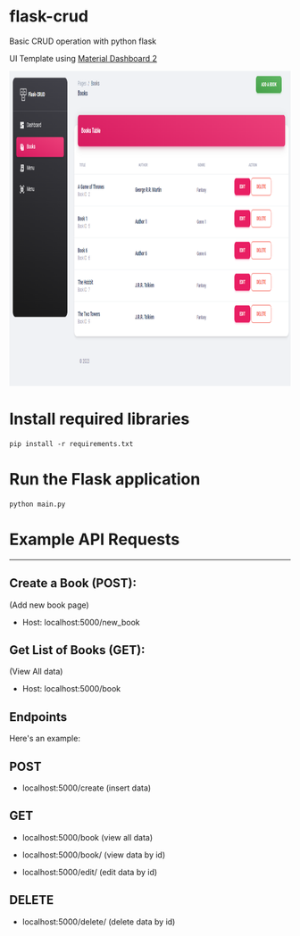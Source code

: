 # flask-crud

Basic CRUD operation with python flask

UI Template using [Material Dashboard 2](https://themewagon.github.io/material-dashboard-2/)

<p align="center"><img src ="doc/doc.png?raw=true" height="565" /></p>

# Install required libraries

```
pip install -r requirements.txt
```

# Run the Flask application

```
python main.py
```

# Example API Requests

---

## Create a Book (POST):

(Add new book page)

- Host: localhost:5000/new_book

## Get List of Books (GET):

(View All data)

- Host: localhost:5000/book

## Endpoints

Here's an example:

## POST

- localhost:5000/create (insert data)

## GET

- localhost:5000/book (view all data)

- localhost:5000/book/<id> (view data by id)

- localhost:5000/edit/<id> (edit data by id)

## DELETE

- localhost:5000/delete/<id> (delete data by id)
